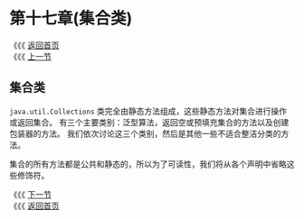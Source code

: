 # 第十七章\(集合类\)

《《《 [返回首页](../../)  
《《《 [上一节](../di-shi-liu-zhang-maps/16.6-bi-jiao-map-de-shi-xian.md)

## 集合类

`java.util.Collections` 类完全由静态方法组成，这些静态方法对集合进行操作或返回集合。 有三个主要类别：泛型算法，返回空或预填充集合的方法以及创建包装器的方法。 我们依次讨论这三个类别，然后是其他一些不适合整洁分类的方法。

集合的所有方法都是公共和静态的，所以为了可读性，我们将从各个声明中省略这些修饰符。

《《《 [下一节](17.1-tong-yong-suan-fa.md)  
《《《 [返回首页](../../)

